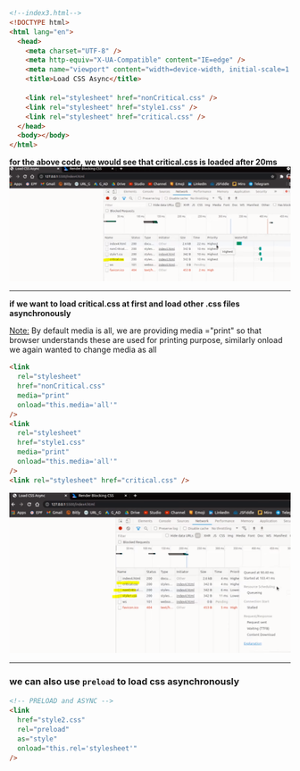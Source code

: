 ```html
<!--index3.html-->
<!DOCTYPE html>
<html lang="en">
  <head>
    <meta charset="UTF-8" />
    <meta http-equiv="X-UA-Compatible" content="IE=edge" />
    <meta name="viewport" content="width=device-width, initial-scale=1.0" />
    <title>Load CSS Async</title>

    <link rel="stylesheet" href="nonCritical.css" />
    <link rel="stylesheet" href="style1.css" />
    <link rel="stylesheet" href="critical.css" />
  </head>
  <body></body>
</html>
```

**for the above code, we would see that critical.css is loaded after 20ms**
![alt text](<imagesUsed/Load CSS Async-1.png>)

---

**if we want to load critical.css at first and load other .css files asynchronously**

<u>Note:</u> By default media is all, we are providing media ="print" so that browser understands these are used for printing purpose, similarly onload we again wanted to change media as all

```html
<link
  rel="stylesheet"
  href="nonCritical.css"
  media="print"
  onload="this.media='all'"
/>
<link
  rel="stylesheet"
  href="style1.css"
  media="print"
  onload="this.media='all'"
/>
<link rel="stylesheet" href="critical.css" />
```

![alt text](<imagesUsed/Load CSS Async-2.png>)

---

### **we can also use `preload` to load css asynchronously**

```html
<!-- PRELOAD and ASYNC -->
<link
  href="style2.css"
  rel="preload"
  as="style"
  onload="this.rel='stylesheet'"
/>
```
